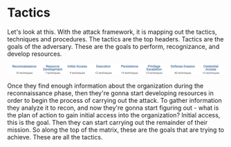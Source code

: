 # Tactics

Let's look at this. With the attack framework, it is mapping out the tactics, techniques and procedures. The tactics are the top headers. Tactics are the goals of the adversary. These are the goals to perform, recognizance, and develop resources.&#x20;

![](../../.gitbook/assets/tactics.png)

Once they find enough information about the organization during the reconnaissance phase, then they're gonna start developing resources in order to begin the process of carrying out the attack. To gather information they analyze it to recon, and now they're gonna start figuring out - what is the plan of action to gain initial access into the organization? Initial access, this is the goal. Then they can start carrying out the remainder of their mission. So along the top of the matrix, these are the goals that are trying to achieve. These are all the tactics.
